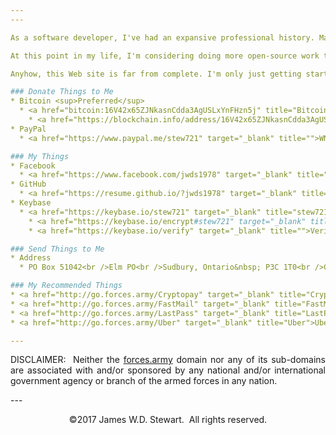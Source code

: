 ```yaml
---
---

As a software developer, I've had an expansive professional history. Many will recognize me from cPanel and/or WHMCS.

At this point in my life, I'm considering doing more open-source work than I have in years past. However, with that said, I still need to eat and stuff though.

Anyhow, this Web site is far from complete. I'm only just getting started on it.

### Donate Things to Me
* Bitcoin <sup>Preferred</sup>
  * <a href="bitcoin:16V42x65ZJNkasnCdda3AgUSLxYnFHzn5j" title="Bitcoin Wallet">16V42x65ZJNkasnCdda3AgUSLxYnFHzn5j</a>
    * <a href="https://blockchain.info/address/16V42x65ZJNkasnCdda3AgUSLxYnFHzn5j" target="_blank" title="Blockchain">Blockchain</a>
* PayPal
  * <a href="https://www.paypal.me/stew721" target="_blank" title="">WNS329B9N2G3G</a>

### My Things
* Facebook
  * <a href="https://www.facebook.com/jwds1978" target="_blank" title="jwds1978">jwds1978</a>
* GitHub
  * <a href="https://resume.github.io/?jwds1978" target="_blank" title="GitHub Resume">Resume</a>
* Keybase
  * <a href="https://keybase.io/stew721" target="_blank" title="stew721">stew721</a>
    * <a href="https://keybase.io/encrypt#stew721" target="_blank" title="">Encrypt to Me</a>
    * <a href="https://keybase.io/verify" target="_blank" title="">Verify from Me</a>

### Send Things to Me
* Address
  * PO Box 51042<br />Elm PO<br />Sudbury, Ontario&nbsp; P3C 1T0<br />Canada

### My Recommended Things
* <a href="http://go.forces.army/Cryptopay" target="_blank" title="Cryptopay">Cryptopay</a>
* <a href="http://go.forces.army/FastMail" target="_blank" title="FastMail">FastMail</a>
* <a href="http://go.forces.army/LastPass" target="_blank" title="LastPass">LastPass</a>
* <a href="http://go.forces.army/Uber" target="_blank" title="Uber">Uber</a>

---
```

<p align="justify">DISCLAIMER:&nbsp; Neither the <a href="http://forces.army" title="Forces.Army">forces.army</a> domain nor any of its sub-domains are associated with and/or sponsored by any national and/or international government agency or branch of the armed forces in any nation.</p>
---
<p align="center">&copy;2017 James W.D. Stewart.&nbsp; All rights reserved.</p>
